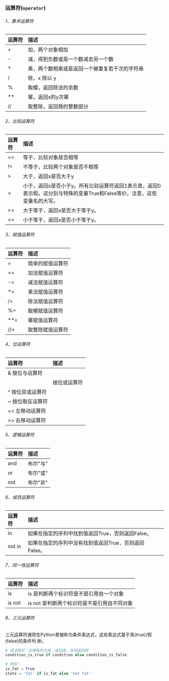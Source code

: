### 运算符(```operator```)

###### 1、算术运算符

| 运算符 | 描述 |
| :--- | :--- |
|+	|加，两个对象相加|
|-	|减，得到负数或是一个数减去另一个数|
|*	|乘，两个数相乘或是返回一个被重复若干次的字符串|
|/	|除，x 除以 y|
|%	|取模，返回除法的余数|
|**	|幂，返回x的y次幂|
|//	|取整除，返回商的整数部分|

###### 2、比较运算符

| 运算符 | 描述 |
| :--- | :--- |
|==	|等于，比较对象是否相等|
|!=	|不等于，比较两个对象是否不相等	|
|>	|大于，返回x是否大于y	|
|<	|小于，返回x是否小于y。所有比较运算符返回1表示真，返回0表示假。这分别与特殊的变量True和False等价。注意，这些变量名的大写。|
|>=	|大于等于，返回x是否大于等于y。|
|<=	|小于等于，返回x是否小于等于y。|

###### 3、赋值运算符

| 运算符 | 描述 |
| :--- | :--- |
|=	|简单的赋值运算符|
|+=	|加法赋值运算符|
|-=	|减法赋值运算符|
|*=	|乘法赋值运算符|
|/=	|除法赋值运算符|
|%=	|取模赋值运算符|
|**=|幂赋值运算符	|
|//=|取整除赋值运算符|

###### 4、位运算符

| 运算符 | 描述 |
| :--- | :--- |
|&	按位与运算符|
||	按位或运算符|
|^	按位异或运算符|
|~	按位取反运算符|
|<<	左移动运算符|
|>>	右移动运算符|

###### 5、逻辑运算符

| 运算符 | 描述 |
| :--- | :--- |
|and|布尔"与" |
|or	|布尔"或" |
|not|布尔"非" |

###### 6、成员运算符

| 运算符 | 描述 |
| :--- | :--- |
|in|如果在指定的序列中找到值返回True，否则返回False。|
|not in|如果在指定的序列中没有找到值返回True，否则返回 False。|

###### 7、同一性运算符

| 运算符 | 描述 |
| :--- | :--- |
|is	|is 是判断两个标识符是不是引用自一个对象|
|is not|	is not 是判断两个标识符是不是引用自不同对象|

###### 8、三元运算符

三元运算符通常在Python⾥被称为条件表达式，这些表达式基于真(true)/假(false)的条件判
断。

```python
# 语法格式：如果条件为真，返回真，否则返回假
condition_is_true if condition else condition_is_false

# 例如：
is_fat = True
state = 'fat' if is_fat else 'not fat'
```

